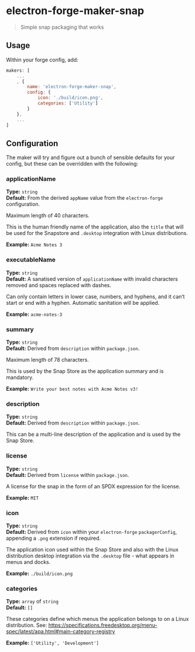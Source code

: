 # electron-forge-maker-snap

> Simple snap packaging that works

## Usage

Within your forge config, add:

```js
makers: [
	...
	, {
		name: 'electron-forge-maker-snap',
		config: {
			icon: './build/icon.png',
			categories: ['Utility']
		}
	},
	...
]
```

## Configuration

The maker will try and figure out a bunch of sensible defaults for your config, but these can be overridden with the following:

### applicationName

**Type:** `string`\
**Default:** From the derived `appName` value from the `electron-forge` configuration.

Maximum length of 40 characters.

This is the human friendly name of the application, also the `title` that will be used for the Snapstore and `.desktop` integration with Linux distributions.

**Example:** `Acme Notes 3`

### executableName

**Type:** `string`\
**Default:** A sanatised version of `applicationName` with invalid characters removed and spaces replaced with dashes.

Can only contain letters in lower case, numbers, and hyphens, and it can’t start or end with a hyphen. Automatic sanitation will be applied.

**Example:** `acme-notes-3`

### summary

**Type:** `string`\
**Default:** Derived from `description` within `package.json`.

Maximum length of 78 characters.

This is used by the Snap Store as the application summary and is mandatory.

**Example:** `Write your best notes with Acme Notes v3!`

### description

**Type:** `string`\
**Default:** Derived from `description` within `package.json`.

This can be a multi-line description of the application and is used by the Snap Store.

### license

**Type:** `string`\
**Default:** Derived from `license` within `package.json`.

A license for the snap in the form of an SPDX expression for the license.

**Example:** `MIT`

### icon

**Type:** `string`\
**Default:** Derived from `icon` within your `electron-forge` `packagerConfig`, appending a `.png` extension if required.

The application icon used within the Snap Store and also with the Linux distribution desktop integration via the `.desktop` file - what appears in menus and docks.

**Example:** `./build/icon.png`

### categories

**Type:** `array` of `string`\
**Default:** `[]`

These categories define which menus the application belongs to on a Linux distribution. See: https://specifications.freedesktop.org/menu-spec/latest/apa.html#main-category-registry

**Example:** `['Utility', 'Development']`
